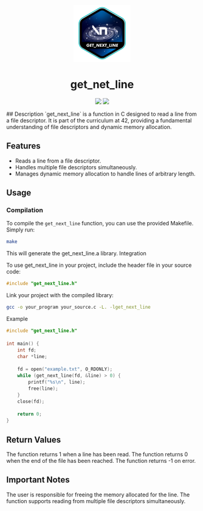 <p align="center">
    <img src="img/get_next_linee.png"/>
</p>

<h1 align="center">
   get_net_line
</h1>

<p align="center">
    <img src="https://img.shields.io/badge/language-%20C-blue" />
    <img src="https://img.shields.io/badge/100%2F100-green" />
</p>
## Description
`get_next_line` is a function in C designed to read a line from a file descriptor. It is part of the curriculum at 42, providing a fundamental understanding of file descriptors and dynamic memory allocation.

## Features
- Reads a line from a file descriptor.
- Handles multiple file descriptors simultaneously.
- Manages dynamic memory allocation to handle lines of arbitrary length.

## Usage
### Compilation
To compile the `get_next_line` function, you can use the provided Makefile. Simply run:

```bash
make
```

This will generate the get_next_line.a library.
Integration

To use get_next_line in your project, include the header file in your source code:

```c
#include "get_next_line.h"
```

Link your project with the compiled library:

```bash
gcc -o your_program your_source.c -L. -lget_next_line
```

Example

```c
#include "get_next_line.h"

int main() {
    int fd;
    char *line;

    fd = open("example.txt", O_RDONLY);
    while (get_next_line(fd, &line) > 0) {
        printf("%s\n", line);
        free(line);
    }
    close(fd);

    return 0;
}
```

## Return Values

The function returns 1 when a line has been read.
The function returns 0 when the end of the file has been reached.
The function returns -1 on error.

## Important Notes

The user is responsible for freeing the memory allocated for the line.
The function supports reading from multiple file descriptors simultaneously.
